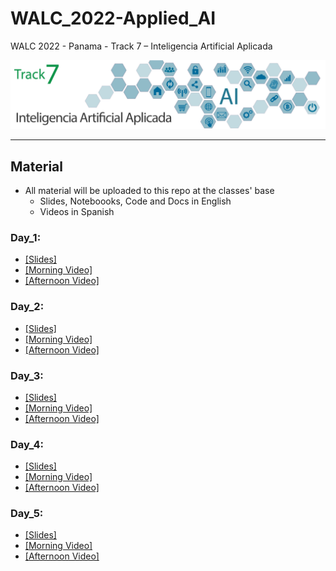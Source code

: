 # WALC_2022-Applied_AI
WALC 2022 - Panama - Track 7 – Inteligencia Artificial Aplicada

<img src='track7.png'/>
<hr>

## Material 
- All material will be uploaded to this repo at the classes' base
  - Slides, Noteboooks, Code and Docs in English 
  - Videos in Spanish

### Day_1:
+ [[Slides]](day_1/) 
+ [[Morning Video]](https://youtu.be/J1d94Vrtj_E)
+ [[Afternoon Video]](https://youtu.be/OHizFg1WWK4)
### Day_2:
+ [[Slides]](day_2/) 
+ [[Morning Video]]()
+ [[Afternoon Video]]()
### Day_3:
+ [[Slides]](day_3/) 
+ [[Morning Video]]()
+ [[Afternoon Video]]()
### Day_4:
+ [[Slides]](day_4/) 
+ [[Morning Video]]()
+ [[Afternoon Video]]()
### Day_5:
+ [[Slides]](day_5/) 
+ [[Morning Video]]()
+ [[Afternoon Video]]()
